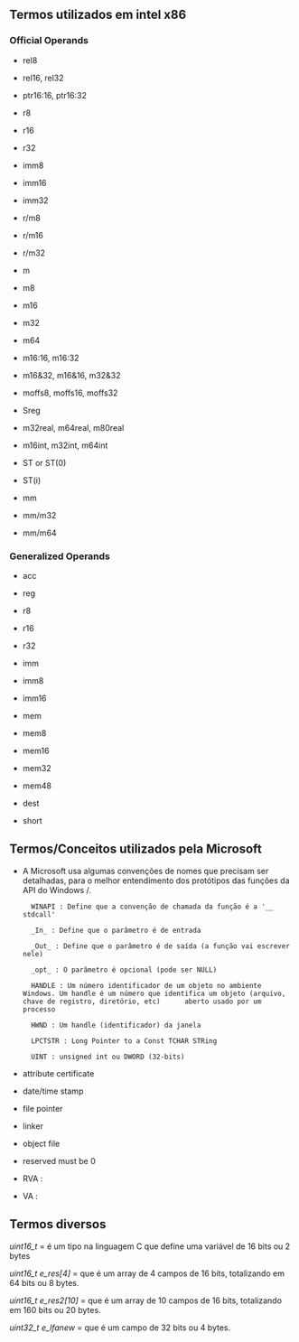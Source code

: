 Termos utilizados em intel x86
-------------------------------

### Official Operands

- rel8

- rel16, rel32

- ptr16:16, ptr16:32

- r8

- r16

- r32

- imm8

- imm16

- imm32

- r/m8

- r/m16

- r/m32

- m

- m8

- m16

- m32

- m64

- m16:16, m16:32

- m16&32, m16&16, m32&32

- moffs8, moffs16, moffs32

- Sreg

- m32real, m64real, m80real

- m16int, m32int, m64int

- ST or ST(0)

- ST(i)

- mm

- mm/m32

- mm/m64


### Generalized Operands


- acc

- reg

- r8

- r16

- r32

- imm

- imm8

- imm16

- mem

- mem8

- mem16

- mem32

- mem48

- dest

- short


Termos/Conceitos utilizados pela Microsoft
--------------------------------------------


- A Microsoft usa algumas convenções de nomes que precisam ser detalhadas, para o melhor entendimento dos protótipos das funções da API do Windows /.


		WINAPI : Define que a convenção de chamada da função é a '__ stdcall'
		
		_In_ : Define que o parâmetro é de entrada
		
		_Out_ : Define que o parâmetro é de saída (a função vai escrever nele)
		
		_opt_ : O parâmetro é opcional (pode ser NULL)
		
		HANDLE : Um número identificador de um objeto no ambiente Windows. Um handle é um número que identifica um objeto (arquivo, chave de registro, diretório, etc) 		aberto usado por um processo
		
		HWND : Um handle (identificador) da janela
		
		LPCTSTR : Long Pointer to a Const TCHAR STRing
		
		UINT : unsigned int ou DWORD (32-bits)

- attribute certificate

- date/time stamp

- file pointer

- linker

- object file

- reserved must be 0

- RVA :

- VA : 

Termos diversos
---------------


*uint16_t* =  é um tipo na linguagem C que define uma variável de 16 bits ou 2 bytes

*uint16_t e_res[4]* = que é um array de 4 campos de 16 bits, totalizando em 64 bits ou 8 bytes.

*uint16_t e_res2[10]* = que é um array de 10 campos de 16 bits, totalizando em 160 bits ou 20 bytes.

*uint32_t e_lfanew* = que é um campo de 32 bits ou 4 bytes.